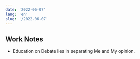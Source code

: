 ```yaml
---
date: '2022-06-07'
lang: 'en'
slug: '/2022-06-07'
---
```


## Work Notes

- Education on Debate lies in separating Me and My opinion.

<head>
  <html lang="en-US"/>
</head>
